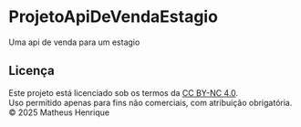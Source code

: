 # ProjetoApiDeVendaEstagio
Uma api de venda para um estagio





## Licença
Este projeto está licenciado sob os termos da [CC BY-NC 4.0](LICENSE).  
Uso permitido apenas para fins não comerciais, com atribuição obrigatória.  
© 2025 Matheus Henrique
